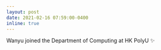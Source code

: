 ```yaml
---
layout: post
date: 2021-02-16 07:59:00-0400
inline: true
---
```


Wanyu joined the Department of Computing at HK PolyU
:sparkles: 
